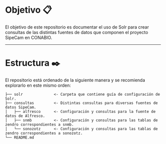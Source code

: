# Objetivo 📋

El objetivo de este repositorio es documentar el uso de Solr para crear consultas de las distintas fuentes de datos que componen el proyecto SipeCam en CONABIO.

---

# Estructura ✒️

El repositorio está ordenado de la siguiente manera y se recomienda explorarlo en este mismo orden:

```  
├── solr              <- Carpeta que contiene guía de configuración de Solr.
├── consultas         <- Distintas consultas para diversas fuentes de datos SipeCam.
│   ├── alfresco      <- Configuración y consultas para la fuente de datos de Alfresco.
│   ├── snmb          <- Configuración y consultas para las tablas de zendro correspondientes a snmb.
│   └── sonozotz      <- Configuración y consultas para las tablas de zendro correspondientes a sonozotz.
└── README.md         
```
